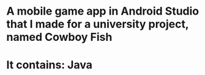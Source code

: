 # A mobile game app in Android Studio that I made for a university project, named Cowboy Fish
# It contains: Java
